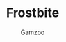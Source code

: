 ---
media: "images/rounds/round_2/frostbite_is_no_joke.png"
media_type: image
title: Frostbite
author: [Gamzoo]
desc: Pheonix Yan arrives in Medbay half-dead as a result of severe frostbite and exposure.
---